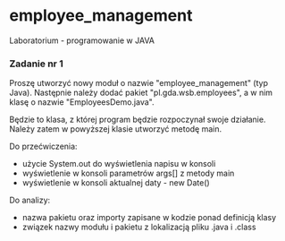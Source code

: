 # employee_management
Laboratorium - programowanie w JAVA

### Zadanie nr 1

Proszę utworzyć nowy moduł o nazwie "employee_management" (typ Java).
Następnie należy dodać pakiet "pl.gda.wsb.employees", a w nim klasę o nazwie "EmployeesDemo.java".

Będzie to klasa, z której program będzie rozpoczynał swoje działanie.
Należy zatem w powyższej klasie utworzyć metodę main.

Do przećwiczenia:
 - użycie System.out do wyświetlenia napisu w konsoli
 - wyświetlenie w konsoli parametrów args[] z metody main
 - wyświetlenie w konsoli aktualnej daty - new Date()

Do analizy:
 - nazwa pakietu oraz importy zapisane w kodzie ponad definicją klasy
 - związek nazwy modułu i pakietu z lokalizacją pliku .java i .class